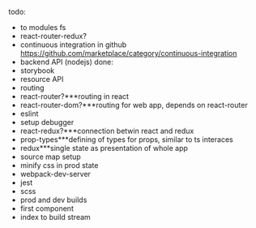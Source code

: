 todo:
- to modules fs
- react-router-redux?
- continuous integration in github https://github.com/marketplace/category/continuous-integration
- backend API (nodejs) 
done:
- storybook
- resource API
- routing
- react-router?***routing in react
- react-router-dom?***routing for web app, depends on react-router
- eslint
- setup debugger
- react-redux?***connection betwin react and redux
- prop-types***defining of types for props, similar to ts interaces
- redux***single state as presentation of whole app
- source map setup
- minify css in prod state
- webpack-dev-server
- jest
- scss
- prod and dev builds
- first component
- index to build stream